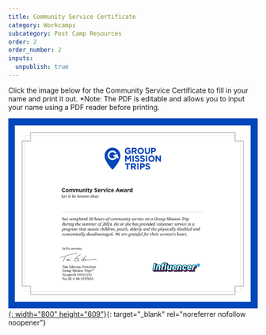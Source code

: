 ```yaml
---
title: Community Service Certificate
category: Workcamps
subcategory: Post Camp Resources
order: 2
order_number: 2
inputs:
  unpublish: true
---
```

Click the image below for the Community Service Certificate to fill in your name and print it out. \*Note: The PDF is editable and allows you to input your name using a PDF reader before printing.

[![Certificate Image](/uploads/community-service-award-2024.png "2024 Community Service Certificate"){: width="800" height="609"}](https://groupcares-my.sharepoint.com/:b:/g/personal/admin_groupcares_org/EbxSv0MTRvJEv7Kz26Yd-UwBU8GmuqO9JbzxlXxZSPnj5A?e=pSPh0e "2024 Community Service Certificate"){: target="_blank" rel="noreferrer nofollow noopener"}